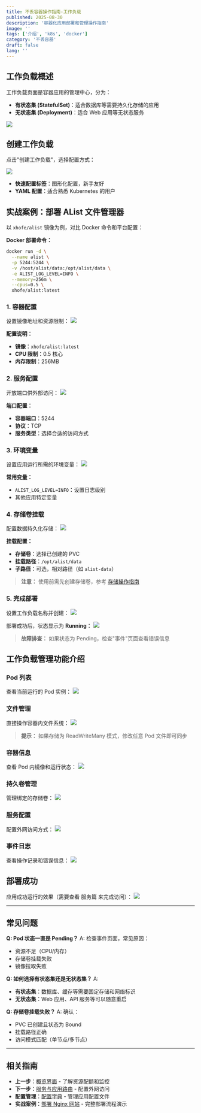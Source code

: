 ```yaml
---
title: 不丢容器操作指南-工作负载
published: 2025-08-30
description: '容器化应用部署和管理操作指南'
image: ''
tags: ['介绍', 'k8s', 'docker']
category: '不丢容器'
draft: false 
lang: ''
---
```


## 工作负载概述

工作负载页面是容器应用的管理中心，分为：
- **有状态集 (StatefulSet)**：适合数据库等需要持久化存储的应用
- **无状态集 (Deployment)**：适合 Web 应用等无状态服务

![](assets/images/tupian/2025-08-30-20-09-49.png)

## 创建工作负载

点击"创建工作负载"，选择配置方式：

![](assets/images/tupian/2025-08-30-20-10-54.png)

- **快速配置标签**：图形化配置，新手友好
- **YAML 配置**：适合熟悉 Kubernetes 的用户

## 实战案例：部署 AList 文件管理器

以 `xhofe/alist` 镜像为例，对比 Docker 命令和平台配置：

**Docker 部署命令：**
```bash
docker run -d \
  --name alist \
  -p 5244:5244 \
  -v /host/alist/data:/opt/alist/data \
  -e ALIST_LOG_LEVEL=INFO \
  --memory=256m \
  --cpus=0.5 \
  xhofe/alist:latest
```

### 1. 容器配置

设置镜像地址和资源限制：
![](assets/images/tupian/2025-08-30-20-23-24.png)

**配置说明：**
- **镜像**：`xhofe/alist:latest`
- **CPU 限制**：0.5 核心
- **内存限制**：256MB

### 2. 服务配置

开放端口供外部访问：
![](assets/images/tupian/2025-08-30-21-25-46.png)

**端口配置：**
- **容器端口**：5244
- **协议**：TCP
- **服务类型**：选择合适的访问方式

### 3. 环境变量

设置应用运行所需的环境变量：
![](assets/images/tupian/2025-08-30-21-26-15.png)

**常用变量：**
- `ALIST_LOG_LEVEL=INFO`：设置日志级别
- 其他应用特定变量

### 4. 存储卷挂载

配置数据持久化存储：
![](assets/images/tupian/2025-08-30-21-32-05.png)

**挂载配置：**
- **存储卷**：选择已创建的 PVC
- **挂载路径**：`/opt/alist/data`
- **子路径**：可选，相对路径（如 `alist-data`）

> **注意：** 使用前需先创建存储卷，参考 [存储操作指南](/posts/不丢容器操作指南-存储/)

### 5. 完成部署

设置工作负载名称并创建：
![](assets/images/tupian/2025-08-30-21-29-40.png)

部署成功后，状态显示为 **Running**：
![](assets/images/tupian/2025-08-30-21-43-27.png)

> **故障排查：** 如果状态为 Pending，检查"事件"页面查看错误信息

## 工作负载管理功能介绍

### Pod 列表
查看当前运行的 Pod 实例：
![](assets/images/tupian/2025-08-30-21-45-14.png)

### 文件管理
直接操作容器内文件系统：
![](assets/images/tupian/2025-08-30-21-46-23.png)

> **提示：** 如果存储为 ReadWriteMany 模式，修改任意 Pod 文件即可同步

### 容器信息
查看 Pod 内镜像和运行状态：
![](assets/images/tupian/2025-08-30-21-47-12.png)

### 持久卷管理
管理绑定的存储卷：
![](assets/images/tupian/2025-08-30-21-47-38.png)

### 服务配置
配置外网访问方式：
![](assets/images/tupian/2025-08-30-21-48-36.png)

### 事件日志
查看操作记录和错误信息：
![](assets/images/tupian/2025-08-30-21-49-13.png)

## 部署成功

应用成功运行的效果（需要查看 服务篇 来完成访问）：
![](assets/images/tupian/2025-08-30-21-56-28.png)

---

## 常见问题

**Q: Pod 状态一直是 Pending？**
A: 检查事件页面，常见原因：
- 资源不足（CPU/内存）
- 存储卷挂载失败
- 镜像拉取失败

**Q: 如何选择有状态集还是无状态集？**
A: 
- **有状态集**：数据库、缓存等需要固定存储和网络标识
- **无状态集**：Web 应用、API 服务等可以随意重启

**Q: 存储卷挂载失败？**
A: 确认：
- PVC 已创建且状态为 Bound
- 挂载路径正确
- 访问模式匹配（单节点/多节点）

---

## 相关指南

- **上一步**：[概览界面](/posts/不丢容器操作指南-概览/) - 了解资源配额和监控
- **下一步**：[服务与应用路由](/posts/不丢容器操作指南-服务与应用路由/) - 配置外网访问
- **配置管理**：[配置字典](/posts/不丢容器操作指南-配置字典/) - 管理应用配置文件
- **实战案例**：[部署 Nginx 网站](/posts/不丢容器操作指南-部署nginx/) - 完整部署流程演示
